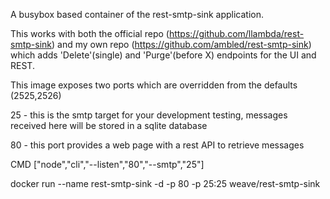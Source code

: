 A busybox based container of the rest-smtp-sink application.

This works with both the official repo (https://github.com/llambda/rest-smtp-sink) and my own repo (https://github.com/ambled/rest-smtp-sink) which adds 'Delete'(single) and 'Purge'(before X) endpoints for the UI and REST.

This image exposes two ports which are overridden from the defaults (2525,2526)

25 - this is the smtp target for your development testing, messages received here will be stored in a sqlite database

80 - this port provides a web page with a rest API to retrieve messages

CMD ["node","cli","--listen","80","--smtp","25"]


docker run --name rest-smtp-sink -d -p 80 -p 25:25 weave/rest-smtp-sink
